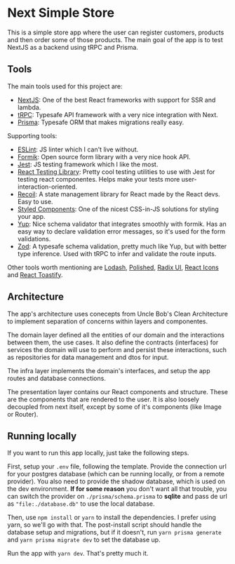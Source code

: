 # Next Simple Store

This is a simple store app where the user can register customers, products and then order some of those products. The main goal of the app is to test NextJS as a backend using tRPC and Prisma.

## Tools

The main tools used for this project are:

- [NextJS](https://nextjs.org/): One of the best React frameworks with support for SSR and lambda.
- [tRPC](https://trpc.io/): Typesafe API framework with a very nice integration with Next.
- [Prisma](https://www.prisma.io/): Typesafe ORM that makes migrations really easy.

Supporting tools:

- [ESLint](https://eslint.org/): JS linter which I can't live without.
- [Formik](https://formik.org/): Open source form library with a very nice hook API.
- [Jest](https://jestjs.io/pt-BR/): JS testing framework which I like the most.
- [React Testing Library](https://testing-library.com/): Pretty cool testing utilities to use with Jest for testing react componentes. Helps make your tests more user-interaction-oriented.
- [Recoil](https://recoiljs.org/): A state management library for React made by the React devs. Easy to use.
- [Styled Components](https://styled-components.com/): One of the nicest CSS-in-JS solutions for styling your app.
- [Yup](https://github.com/jquense/yup): Nice schema validator that integrates smoothly with formik. Has an easy way to declare validation error messages, so it's used for the form validations.
- [Zod](https://github.com/colinhacks/zod): A typesafe schema validation, pretty much like Yup, but with better type inference. Used with tRPC to infer and validate the route inputs.

Other tools worth mentioning are [Lodash](https://lodash.com/), [Polished](https://polished.js.org/), [Radix UI](https://www.radix-ui.com/), [React Icons](https://react-icons.github.io/react-icons/) and [React Toastify](https://fkhadra.github.io/react-toastify/introduction).

## Architecture

The app's architecture uses conecepts from Uncle Bob's Clean Architecture to implement separation of concerns within layers and componentes.

The domain layer defined all the entities of our domain and the interactions between them, the use cases. It also define the contracts (interfaces) for services the domain will use to perform and persist these interactions, such as repositories for data management and dtos for input.

The infra layer implements the domain's interfaces, and setup the app routes and database connections.

The presentation layer contains our React components and structure. These are the components that are rendered to the user. It is also loosely decoupled from next itself, except by some of it's components (like Image or Router).

## Running locally

If you want to run this app locally, just take the following steps.

First, setup your `.env` file, following the template. Provide the connection url for your postgres database (which can be running locally, or from a remote provider). You also need to provide the shadow database, which is used on the dev environment. **If for some reason** you don't want all that trouble, you can switch the provider on `./prisma/schema.prisma` to **sqlite** and pass de url as `"file:./database.db"` to use the local database.

Then, use `npm install` or `yarn` to install the dependencies. I prefer using yarn, so we'll go with that. The post-install script should handle the database setup and migrations, but if it doesn't, run `yarn prisma generate` and `yarn prisma migrate dev` to set the database up.

Run the app with `yarn dev`. That's pretty much it.
